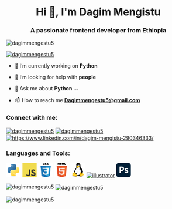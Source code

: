 <h1 align="center">Hi 👋, I'm Dagim Mengistu</h1>
<h3 align="center">A passionate frontend developer from Ethiopia</h3>

<p align="left"> <img src="https://komarev.com/ghpvc/?username=dagimmengestu5&label=Profile%20views&color=0e75b6&style=flat" alt="dagimmengestu5" /> </p>

<p align="left"> <a href="https://github.com/ryo-ma/github-profile-trophy"><img src="https://github-profile-trophy.vercel.app/?username=dagimmengestu5" alt="dagimmengestu5" /></a> </p>

- 🔭 I’m currently working on **Python**

- 🤝 I’m looking for help with **people**

- 💬 Ask me about **Python ...**

- 📫 How to reach me **Dagimmengestu5@gmail.com**

<h3 align="left">Connect with me:</h3>
<p align="left">
<a href="https://instagram.com/dagimmengestu5" target="blank"><img align="center" src="https://raw.githubusercontent.com/rahuldkjain/github-profile-readme-generator/master/src/images/icons/Social/instagram.svg" alt="dagimmengestu5" height="30" width="40" /></a>
<a href="https://twitter.com/dagimmengestu5" target="blank"><img align="center" src="https://raw.githubusercontent.com/rahuldkjain/github-profile-readme-generator/master/src/images/icons/Social/twitter.svg" alt="dagimmengestu5" height="30" width="40" /></a>
<a href="https://linkedin.com/in/https://www.linkedin.com/in/dagim-mengistu-290346333/" target="blank"><img align="center" src="https://raw.githubusercontent.com/rahuldkjain/github-profile-readme-generator/master/src/images/icons/Social/linked-in-alt.svg" alt="https://www.linkedin.com/in/dagim-mengistu-290346333/" height="30" width="40" /></a>
</p>

<h3 align="left">Languages and Tools:</h3>
<p align="left">
<img src="https://raw.githubusercontent.com/devicons/devicon/master/icons/python/python-original.svg" alt="python" width="40" height="40"/> 
<img src="https://raw.githubusercontent.com/devicons/devicon/master/icons/javascript/javascript-original.svg" alt="javascript" width="40" height="40"/>
<a href="https://developer.mozilla.org/en-US/docs/Web/JavaScript" target="_blank" rel="noreferrer"></a>
<a href="https://www.w3schools.com/css/" target="_blank" rel="noreferrer"><img src="https://raw.githubusercontent.com/devicons/devicon/master/icons/css3/css3-original-wordmark.svg" alt="css3" width="40" height="40"/></a>
<a href="https://www.w3.org/html/" target="_blank" rel="noreferrer"><img src="https://raw.githubusercontent.com/devicons/devicon/master/icons/html5/html5-original-wordmark.svg" alt="html5" width="40" height="40"/></a>
<a href="https://www.linux.org/" target="_blank" rel="noreferrer"><img src="https://raw.githubusercontent.com/devicons/devicon/master/icons/linux/linux-original.svg" alt="linux" width="40" height="40"/></a>
<a href="https://www.adobe.com/in/products/illustrator.html" target="_blank" rel="noreferrer"><img src="https://www.vectorlogo.zone/logos/adobe_illustrator/adobe_illustrator-icon.svg" alt="illustrator" width="40" height="40"/></a>
<a href="https://www.photoshop.com/en" target="_blank" rel="noreferrer"><img src="https://raw.githubusercontent.com/devicons/devicon/master/icons/photoshop/photoshop-plain.svg" alt="photoshop" width="40" height="40"/></a>
<a href="https://www.python.org" target="_blank" rel="noreferrer"></a>
</p>

<p><img align="left" src="https://github-readme-stats.vercel.app/api/top-langs?username=dagimmengestu5&show_icons=true&locale=en&layout=compact" alt="dagimmengestu5" /></p>

<p>&nbsp;<img align="center" src="https://github-readme-stats.vercel.app/api?username=dagimmengestu5&show_icons=true&locale=en" alt="dagimmengestu5" /></p>

<p><img align="center" src="https://github-readme-streak-stats.herokuapp.com/?user=dagimmengestu5&" alt="dagimmengestu5" /></p>
